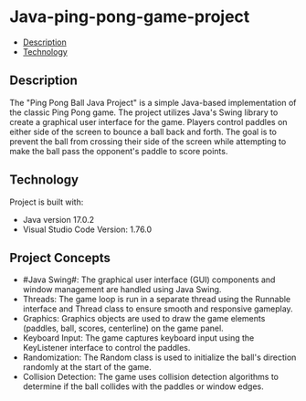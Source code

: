 # Java-ping-pong-game-project

- [Description](#Description)
- [Technology](#Technology)

## Description

The "Ping Pong Ball Java Project" is a simple Java-based implementation of the classic Ping Pong game. The project utilizes Java's Swing library to create a graphical user interface for the game. Players control paddles on either side of the screen to bounce a ball back and forth. The goal is to prevent the ball from crossing their side of the screen while attempting to make the ball pass the opponent's paddle to score points.

## Technology

Project is built with:

  * Java version 17.0.2
  * Visual Studio Code Version: 1.76.0

## Project Concepts

 * #Java Swing#: The graphical user interface (GUI) components and window management are handled using Java Swing.
 * Threads: The game loop is run in a separate thread using the Runnable interface and Thread class to ensure smooth and responsive gameplay.
 * Graphics: Graphics objects are used to draw the game elements (paddles, ball, scores, centerline) on the game panel.
 * Keyboard Input: The game captures keyboard input using the KeyListener interface to control the paddles.
 * Randomization: The Random class is used to initialize the ball's direction randomly at the start of the game.
 * Collision Detection: The game uses collision detection algorithms to determine if the ball collides with the paddles or window edges.
